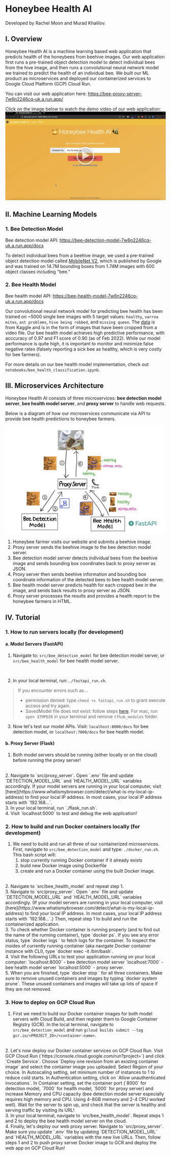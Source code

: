 # Honeybee Health AI

Developed by Rachel Moon and Murad Khalilov.

## I. Overview
Honeybee Health AI is a machine learning based web application that predicts health of the honeybees from beehive images. Our web application first runs a pre-trained object detection model to detect individual bees from the hive image, and then runs a convolutional neural network model we trained to predict the health of an individual bee. We built our ML product as microservices and deployed our containerized services to Google Cloud Platform (GCP) Cloud Run.

You can visit our web application here: https://bee-proxy-server-7w6n2246cq-uk.a.run.app/

Click on the image below to watch the demo video of our web application:
[![Demo Video](/docs/img/demo-img.png)](https://drive.google.com/file/d/1TxJjMI0vfpGa8npw1kpNu28kRoGX7zgj/view?usp=sharing "Demo Video")

## II. Machine Learning Models
### 1. Bee Detection Model
Bee detection model API: https://bee-detection-model-7w6n2246cq-uk.a.run.app/docs


To detect individual bees from a beehive image, we used a pre-trained object detection model called [MobileNet V2](https://tfhub.dev/google/openimages_v4/ssd/mobilenet_v2/1), which is published by Google and was trained on 14.7M bounding boxes from 1.74M images with 600 object classes including "bee."

### 2. Bee Health Model
Bee health model API: https://bee-health-model-7w6n2246cq-uk.a.run.app/docs

Our convolutional neural network model for predicting bee health has been trained on ~5000 single bee images with 5 target values: `healthy`, `varroa mites`, `ant problems`, `hive being robbed`, and `missing queen`. The [data](https://www.kaggle.com/jenny18/honey-bee-annotated-images) is from Kaggle and is in the form of images that have been cropped from a video file. Our bee health model achieves high predictive performance, with acccuracy of 0.97 and F1 score of 0.90 (as of Feb 2022). While our model performance is quite high, it is important to monitor and minimize false negative rates (falsely reporting a sick bee as healthy, which is very costly for bee farmers).

For more details on our bee health model implementation, check out `notebooks/bee_health_classification.ipynb`.


## III. Microservices Architecture
Honeybee Health AI consists of three microservices: **bee detection model server**, **bee health model server**, and **proxy server** to handle web requests.

Below is a diagram of how our microservices communicate via API to provide bee health predictions to honeybee farmers.

![Microservices Diagram](docs/img/microservices-architecture.png)
1. Honeybee farmer visits our website and submits a beehive image. 
2. Proxy server sends the beehive image to the bee detection model server. 
3. Bee detection model server detects individual bees from the beehive image and sends bounding box coordinates back to proxy server as JSON. 
4. Proxy server then sends beehive information and bounding box coordinate information of the detected bees to bee health model server.
5. Bee health model server predicts health for each cropped bee in the image, and sends back results to proxy server as JSON.
6. Proxy server processes the results and provides a health report to the honeybee farmers in HTML.



## IV. Tutorial
### 1. How to run servers locally (for development)
#### a. Model Servers (FastAPI)
1. Navigate to: 
`src/bee_detection_model` for bee detection model server, or 
`src/bee_health_model` for bee health model server.
<br>

2. In your local terminal, run: `./fastapi_run.sh`. 
> If you encounter errors such as...
> - permission denied: type `chmod +x fastapi_run.sh` to grant execute access and try again.
> - SavedModel file does not exist: follow steps [here](https://stackoverflow.com/questions/63078695/savedmodel-file-does-not-exist-when-using-tensorflow-hub). For mac, run `open $TMPDIR` in your terminal and remove `tfhub_modules` folder.

3. Now let's test our model APIs. Visit:
`localhost:8000/docs` for bee detection model, or 
`localhost:7000/docs` for bee health model.

#### b. Proxy Server (Flask)
1. Both model servers should be running (either locally or on the cloud) before running the proxy server!
<br>
2. Navigate to `src/proxy_server`. Open `.env` file and update `DETECTION_MODEL_URL` and `HEALTH_MODEL_URL` variables accordingly.
    If your model servers are running in your local computer, visit [here](https://www.whatismybrowser.com/detect/what-is-my-local-ip-address) to find your local IP address. In most cases, your local IP address starts with `192.168...`.
<br>
3. In your local terminal, run `./flask_run.sh`.
<br>
4. Visit `localhost:5000` to test and debug the web application!


### 2. How to build and run Docker containers locally (for development)

1. We need to build and run all three of our containerized microservices. First, navigate to `src/bee_detection_model` and type: `./docker_run.sh`. This bash script will:
    1. stop currently running Docker container if it already exists
    2. build new Docker image using Dockerfile
    3. create and run a Docker container using the built Docker image.
<br>
2. Navigate to `src/bee_health_model` and repeat step 1.
<br>
3. Navigate to `src/proxy_server`. Open `.env` file and update `DETECTION_MODEL_URL` and `HEALTH_MODEL_URL` variables accordingly. (If your model servers are running in your local computer, visit [here](https://www.whatismybrowser.com/detect/what-is-my-local-ip-address) to find your local IP address. In most cases, your local IP address starts with `192.168...`.) Then, repeat step 1 to build and run the containerized application.
<br>
3. To check whether Docker container is running properly (and to find out the name of the running container), type `docker ps`. If you see any error status, type `docker logs <NAME>` to fetch logs for the container. To inspect the insides of currently running container (aka navigate Docker container instance with CLI), type `docker exec -it <NAME> /bin/bash`.
<br>
4. Visit the following URLs to test your application running on your local computer:
`localhost:8000` - bee detection model server
`localhost:7000` - bee health model server
`localhost:5000` - proxy server.
<br>
5. When you are finished, type `docker stop <NAME>` for all three containers. Make sure to remove unused containers and images by typing `docker system prune`. These unused containers and images will take up lots of space if they are not removed.


### 3. How to deploy on GCP Cloud Run
1. First we need to build our Docker container images for both model servers with Cloud Build, and then register them to Google Container Registry (GCR). In the local terminal, navigate to `src/bee_detection_model` and run `gcloud builds submit --tag gcr.io/<PROJECT_ID>/<container-name>`.
<br>
2. Let's now deploy our Docker container services on GCP Cloud Run. 
    Visit GCP Cloud Run (`https://console.cloud.google.com/run?project=<PROJECT_ID>`) and click `Create Service`. Choose `Deploy one revision from an existing container image` and select the container image you uploaded. Select Region of your choice. In Autoscaling setting, set minimum number of instances to 1 to reduce cold starts. In Authentication setting, click on `Allow unauthenticated invocations`. In Container setting, set the container port (`8000` for detection model, `7000` for health model, `5000` for proxy server) and increase Memory and CPU capacity (bee detection model server especially requires high memory and CPU. Using 4-8GB memory and 2-4 CPU worked well). Wait for the server to spin up, and check that the server is healthy and serving traffic by visiting its URL!
<br>
3. In your local terminal, navigate to `src/bee_health_model`. Repeat steps 1 and 2 to deploy the bee health model server on the cloud.
<br>
4. Finally, let's deploy our web proxy server. Navigate to `src/proxy_server`. Make sure you update `.env` file by updating `DETECTION_MODEL_URL` and `HEALTH_MODEL_URL` variables with the new live URLs. Then, follow steps 1 and 2 to push proxy server Docker image to GCR and deploy the web app on GCP Cloud Run!